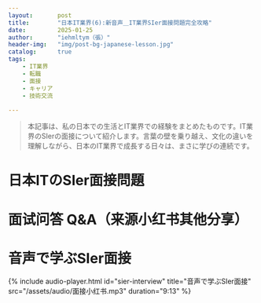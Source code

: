 ```yaml
---
layout:       post
title:        "日本IT業界(6):新音声＿IT業界SIer面接問題完全攻略"
date:         2025-01-25
author:       "iehmltym（張）"
header-img:   "img/post-bg-japanese-lesson.jpg"
catalog:      true
tags:
    - IT業界
    - 転職
    - 面接
    - キャリア
    - 技術交流
    
---
```





> 本記事は、私の日本での生活とIT業界での経験をまとめたものです。IT業界のSIerの面接について紹介します。言葉の壁を乗り越え、文化の違いを理解しながら、日本のIT業界で成長する日々は、まさに学びの連続です。

# 日本ITのSIer面接問題





# 面试问答 Q&A（来源小红书其他分享）

# 音声で学ぶSIer面接


{% include audio-player.html 
  id="sier-interview"
  title="音声で学ぶSIer面接"
  src="/assets/audio/面接小红书.mp3"
  duration="9:13"
%}
